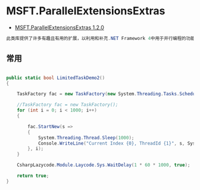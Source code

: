 # MSFT.ParallelExtensionsExtras

- [MSFT.ParallelExtensionsExtras 1.2.0](https://www.nuget.org/packages/MSFT.ParallelExtensionsExtras/)

```c#
此类库提供了许多有趣且有用的扩展，以利用和补充.NET Framework 4中用于并行编程的功能。
```

## 常用

```c#

public static bool LimitedTaskDemo2()
{

    TaskFactory fac = new TaskFactory(new System.Threading.Tasks.Schedulers.LimitedConcurrencyLevelTaskScheduler(5));

    //TaskFactory fac = new TaskFactory();
    for (int i = 0; i < 1000; i++)
    {

        fac.StartNew(s =>
        {
            System.Threading.Thread.Sleep(1000);
            Console.WriteLine("Current Index {0}, ThreadId {1}", s, System.Threading.Thread.CurrentThread.ManagedThreadId);
        }, i);
    }

    CsharpLazycode.Module.Laycode.Sys.WaitDelay(1 * 60 * 1000, true);

    return true;
}

```
